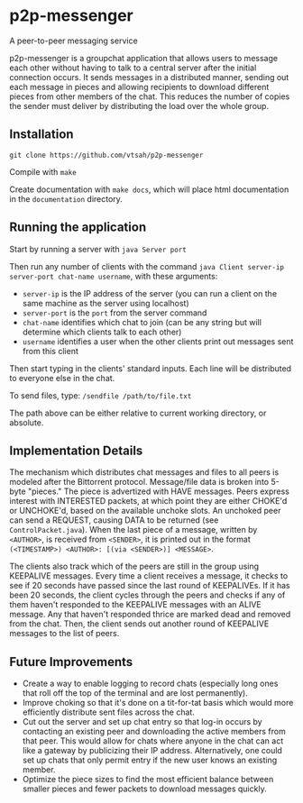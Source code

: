 # p2p-messenger
A peer-to-peer messaging service

p2p-messenger is a groupchat application that allows users to message each other without having to talk to a central server after the initial connection occurs. It sends messages in a distributed manner, sending out each message in pieces and allowing recipients to download different pieces from other members of the chat. This reduces the number of copies the sender must deliver by distributing the load over the whole group.

## Installation

`git clone https://github.com/vtsah/p2p-messenger`

Compile with `make`

Create documentation with `make docs`, which will place html documentation in the `documentation` directory.

## Running the application

Start by running a server with `java Server port`

Then run any number of clients with the command `java Client server-ip server-port chat-name username`, with these arguments:

* `server-ip` is the IP address of the server (you can run a client on the same machine as the server using localhost)
* `server-port` is the `port` from the server command
* `chat-name` identifies which chat to join (can be any string but will determine which clients talk to each other)
* `username` identifies a user when the other clients print out messages sent from this client

Then start typing in the clients' standard inputs. Each line will be distributed to everyone else in the chat.

To send files, type:
`/sendfile /path/to/file.txt`

The path above can be either relative to current working directory, or absolute.

## Implementation Details

The mechanism which distributes chat messages and files to all peers is modeled after the Bittorrent protocol.
Message/file data is broken into 5-byte "pieces." The piece is advertized with HAVE messages. Peers express interest with INTERESTED packets, at which point they are either CHOKE'd or UNCHOKE'd, based on the available unchoke slots. An unchoked peer can send a REQUEST, causing DATA to be returned (see `ControlPacket.java`).
When the last piece of a message, written by `<AUTHOR>`, is received from `<SENDER>`, it is printed out in the format `(<TIMESTAMP>) <AUTHOR>: [(via <SENDER>)] <MESSAGE>`.

The clients also track which of the peers are still in the group using KEEPALIVE messages. Every time a client receives a message, it checks to see if 20 seconds have passed since the last round of KEEPALIVEs. If it has been 20 seconds, the client cycles through the peers and checks if any of them haven't responded to the KEEPALIVE messages with an ALIVE message. Any that haven't responded thrice are marked dead and removed from the chat. Then, the client sends out another round of KEEPALIVE messages to the list of peers.

## Future Improvements

* Create a way to enable logging to record chats (especially long ones that roll off the top of the terminal and are lost permanently).
* Improve choking so that it's done on a tit-for-tat basis which would more efficiently distribute sent files across the chat.
* Cut out the server and set up chat entry so that log-in occurs by contacting an existing peer and downloading the active members from that peer. This would allow for chats where anyone in the chat can act like a gateway by publicizing their IP address. Alternatively, one could set up chats that only permit entry if the new user knows an existing member.
* Optimize the piece sizes to find the most efficient balance between smaller pieces and fewer packets to download messages quickly.
